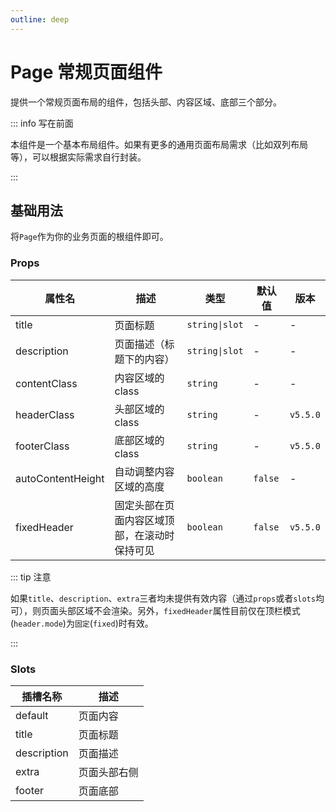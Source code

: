 ```yaml
---
outline: deep
---
```


# Page 常规页面组件

提供一个常规页面布局的组件，包括头部、内容区域、底部三个部分。

::: info 写在前面

本组件是一个基本布局组件。如果有更多的通用页面布局需求（比如双列布局等），可以根据实际需求自行封装。

:::

## 基础用法

将`Page`作为你的业务页面的根组件即可。

### Props

| 属性名 | 描述 | 类型 | 默认值 | 版本 |
| --- | --- | --- | --- | --- |
| title | 页面标题 | `string\|slot` | - | - |
| description | 页面描述（标题下的内容） | `string\|slot` | - | - |
| contentClass | 内容区域的class | `string` | - | - |
| headerClass | 头部区域的class | `string` | - | `v5.5.0` |
| footerClass | 底部区域的class | `string` | - | `v5.5.0` |
| autoContentHeight | 自动调整内容区域的高度 | `boolean` | `false` | - |
| fixedHeader | 固定头部在页面内容区域顶部，在滚动时保持可见 | `boolean` | `false` | `v5.5.0` |

::: tip 注意

如果`title`、`description`、`extra`三者均未提供有效内容（通过`props`或者`slots`均可），则页面头部区域不会渲染。另外，`fixedHeader`属性目前仅在顶栏模式(`header.mode`)为`固定`(`fixed`)时有效。

:::

### Slots

| 插槽名称    | 描述         |
| ----------- | ------------ |
| default     | 页面内容     |
| title       | 页面标题     |
| description | 页面描述     |
| extra       | 页面头部右侧 |
| footer      | 页面底部     |

